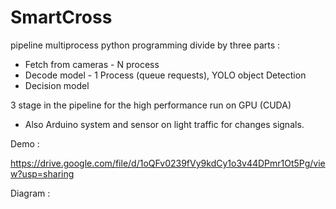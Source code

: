 # SmartCross

pipeline  multiprocess python programming divide by three parts :
* Fetch from cameras - N process
* Decode model - 1 Process (queue requests), YOLO object Detection
* Decision model

3 stage in the pipeline for the high performance run on GPU (CUDA)

* Also Arduino system and sensor on light traffic for changes signals.


Demo :

https://drive.google.com/file/d/1oQFv0239fVy9kdCy1o3v44DPmr1Ot5Pg/view?usp=sharing



Diagram :

